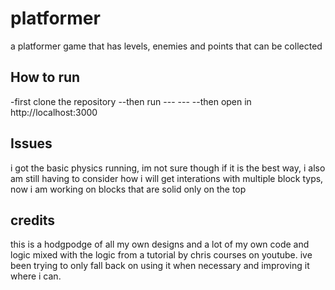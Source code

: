 # platformer
a platformer game that has levels, enemies and points that can be collected

## How to run
-first clone the repository
--then run 
---<npm i>
---<node server.js>
--then open in http://localhost:3000

## Issues

i got the basic physics running, im not sure though if it is the best way, i also am still having to consider how i will get interations with multiple block typs, now i am working on blocks that are solid only on the top

## credits

this is a hodgpodge of all my own designs and a lot of my own code and logic mixed with the logic from a tutorial by chris courses on youtube. ive been trying to only fall back on using it when necessary and improving it where i can.
